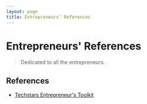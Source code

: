 ```yaml
---
layout: page
title: Entrepreneurs' References
---
```


# Entrepreneurs' References

> Dedicated to all the entrepreneurs.

## References

- [Techstars Entrepreneur's Toolkit](https://toolkit.techstars.com)
